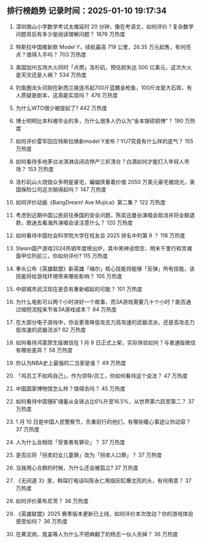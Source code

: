 
## 排行榜趋势 记录时间：2025-01-10 19:17:34
  
  1. 深圳南山小学数学考试太难延时 20 分钟，像在考语文，如何评价？复杂数学问题背后有多少是阅读理解问题？ 1676 万热度
    
  2. 特斯拉中国推新款 Model Y，续航最高 719 公里，26.35 万元起售，有何亮点？值得入手吗？ 703 万热度
    
  3. 美国加州五场大火同时「点燃」洛杉矶，预估损失达 500 亿美元，这次大火是天灾还是人祸？ 534 万热度
    
  4. 钓鱼圈龙头邓刚在新西兰接连吊起700斤蓝鳍金枪鱼，100斤龙趸大石斑，有人质疑是剧本，这真能实现吗？ 476 万热度
    
  5. 为什么WTO很少被提起了? 442 万热度
    
  6. 博士明明比本科难毕业的多，为什么很多人仍认为“金本银硕铜博”？ 190 万热度
    
  7. 如何评价雷军回应特斯拉焕新model Y发布？YU7究竟有什么样的底气？ 155 万热度
    
  8. 如何看待多地茅台冰淇淋店闭店停产三折清仓？白酒如何才能打入年轻人市场？ 153 万热度
    
  9. 洛杉矶山火烧毁众多明星豪宅，蝙蝠侠看着价值 2050 万美元豪宅被烧光，美国保险公司这次赔得起吗？ 147 万热度
    
  10. 如何评价动画《BangDream! Ave Mujica》第二集？ 122 万热度
    
  11. 考虑到近期中国公民前往泰国的安全问题，陈奕迅曼谷演唱会取消并将全额退款，歌迷去看海外演唱会该注意什么？ 120 万热度
    
  12. 如何看待中国社会科学院大学在校友会 2025 排名中列第 9 ？ 118 万热度
    
  13. Steam国产游戏2024热销年度榜出炉，其中黑神话悟空、明末千里行和灵魂面甲位列前三，你如何评价? 115 万热度
    
  14. 拳头公布《英雄联盟》新英雄「梅尔」核心技能将能够「反弹」所有技能，该技能将给游戏环境带来哪些影响？ 105 万热度
    
  15. 中部城市武汉现在是否有重新崛起的可能？ 101 万热度
    
  16. 为什么电影可以两个小时讲好一个故事，而3A游戏需要几十个小时？能否通过缩短流程来节省3A游戏成本？ 84 万热度
    
  17. 在大部分电子游戏中，你会更青睐低攻击力高攻速的武器流派，还是高攻击力低攻速的武器流派? 62 万热度
    
  18. 如何看待鸿蒙原生版微信在 1 月 9 日正式上架，实际体验如何？与普通版微信有哪些差异？ 58 万热度
    
  19. 你认为NBA史上最强的二当家是谁？ 49 万热度
    
  20. 「鸡员工不如鸡自己」，作为领导/员工，你如何看待这个说法？ 47 万热度
    
  21. 中国国家博物馆怎么样？值得去吗？ 45 万热度
    
  22. 如何看待中国锂矿储量从全球占比6%升至16.5%，从世界第六跃至第二？ 37 万热度
    
  23. 1 月 10 日是中国人民警察节，负重前行的他们，有哪些暖心事迹让你动容？ 37 万热度
    
  24. 人为什么会相信「受害者有罪论」？ 37 万热度
    
  25. 是否应将「拐卖妇女儿童罪」改为「拐卖人口罪」？ 37 万热度
    
  26. 当我用心合群的时候，为什么还会被孤立? 37 万热度
    
  27. 《无间道 3》里，韩琛打电话叫陈永仁用烟灰缸爆沈亮的头，有何用意？ 37 万热度
    
  28. 如何评价莱布尼茨？ 36 万热度
    
  29. 《英雄联盟》2025 赛季版本更新已上线，如何评价本次改动？你的游戏体验感受如何？ 36 万热度
    
  30. 在黄泥岗，晁盖等人为什么不把麻翻了的杨志一伙人杀掉？ 36 万热度
    